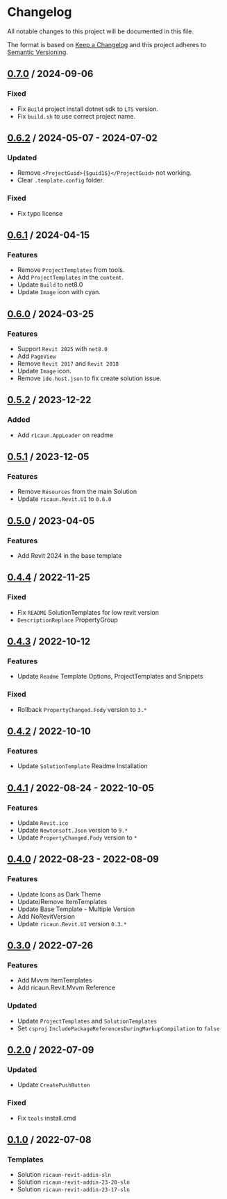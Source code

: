 # Changelog
All notable changes to this project will be documented in this file.

The format is based on [Keep a Changelog](http://keepachangelog.com/en/1.0.0/)
and this project adheres to [Semantic Versioning](http://semver.org/spec/v2.0.0.html).

## [0.7.0] / 2024-09-06
### Fixed
- Fix `Build` project install dotnet sdk to `LTS` version.
- Fix `build.sh` to use correct project name.

## [0.6.2] / 2024-05-07 - 2024-07-02
### Updated
- Remove `<ProjectGuid>{$guid1$}</ProjectGuid>` not working.
- Clear `.template.config` folder.
### Fixed
- Fix typo license

## [0.6.1] / 2024-04-15
### Features
- Remove `ProjectTemplates` from tools.
- Add `ProjectTemplates` in the `content`.
- Update `Build` to net8.0
- Update `Image` icon with cyan.

## [0.6.0] / 2024-03-25
### Features
- Support `Revit 2025` with `net8.0`
- Add `PageView`
- Remove `Revit 2017` and `Revit 2018`
- Update `Image` icon.
- Remove `ide.host.json` to fix create solution issue.

## [0.5.2] / 2023-12-22
### Added
- Add `ricaun.AppLoader` on readme

## [0.5.1] / 2023-12-05
### Features
- Remove `Resources` from the main Solution
- Update `ricaun.Revit.UI` to `0.6.0`

## [0.5.0] / 2023-04-05
### Features
- Add Revit 2024 in the base template

## [0.4.4] / 2022-11-25
### Fixed
- Fix `README` SolutionTemplates for low revit version
- `DescriptionReplace` PropertyGroup

## [0.4.3] / 2022-10-12
### Features
- Update `Readme` Template Options, ProjectTemplates and Snippets
### Fixed
- Rollback `PropertyChanged.Fody` version to `3.*`

## [0.4.2] / 2022-10-10
### Features
- Update `SolutionTemplate` Readme Installation

## [0.4.1] / 2022-08-24 - 2022-10-05
### Features
- Update `Revit.ico`
- Update `Newtonsoft.Json` version to `9.*`
- Update `PropertyChanged.Fody` version to `*`

## [0.4.0] / 2022-08-23 - 2022-08-09
### Features
- Update Icons as Dark Theme
- Update/Remove ItemTemplates
- Update Base Template - Multiple Version
- Add NoRevitVersion
- Update `ricaun.Revit.UI` version `0.3.*`

## [0.3.0] / 2022-07-26
### Features
- Add Mvvm ItemTemplates
- Add ricaun.Revit.Mvvm Reference
### Updated
- Update `ProjectTemplates` and `SolutionTemplates`
- Set `csproj` `IncludePackageReferencesDuringMarkupCompilation` to `false`

## [0.2.0] / 2022-07-09
### Updated
- Update `CreatePushButton`
### Fixed
- Fix `tools` install.cmd

## [0.1.0] / 2022-07-08
### Templates
- Solution `ricaun-revit-addin-sln`
- Solution `ricaun-revit-addin-23-20-sln`
- Solution `ricaun-revit-addin-23-17-sln`

[vNext]: ../../compare/1.0.0...HEAD
[0.7.0]: ../../compare/0.6.2...0.7.0
[0.6.2]: ../../compare/0.6.1...0.6.2
[0.6.1]: ../../compare/0.6.0...0.6.1
[0.6.0]: ../../compare/0.5.2...0.6.0
[0.5.2]: ../../compare/0.5.1...0.5.2
[0.5.1]: ../../compare/0.5.0...0.5.1
[0.5.0]: ../../compare/0.4.4...0.5.0
[0.4.4]: ../../compare/0.4.3...0.4.4
[0.4.3]: ../../compare/0.4.2...0.4.3
[0.4.2]: ../../compare/0.4.1...0.4.2
[0.4.1]: ../../compare/0.4.0...0.4.1
[0.4.0]: ../../compare/0.3.0...0.4.0
[0.3.0]: ../../compare/0.2.0...0.3.0
[0.2.0]: ../../compare/0.1.0...0.2.0
[0.1.0]: ../../compare/0.1.0